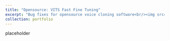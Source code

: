 ```yaml
---
title: "Opensource: VITS Fast Fine Tuning"
excerpt: "Bug fixes for opensource voice cloning software<br/><img src='/images/wip.png'>"
collection: portfolio
---
```


placeholder